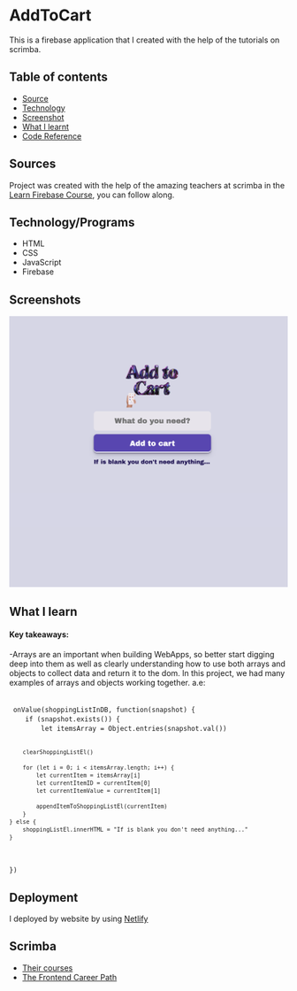 
# AddToCart

This is a firebase application that I created with the help of the tutorials on scrimba.


## Table of contents

 - [Source](/#Sources)
 - [Technology](/#Technology)
 - [Screenshot](/#Screenshot)
 - [What I learnt](/#WhatILearnt)
 - [Code Reference](/#codeReference)



## Sources
Project was created with the help of the amazing teachers at scrimba in the [Learn Firebase Course](https://scrimba.com/learn/firebase), you can follow along.

## Technology/Programs

- HTML
- CSS
- JavaScript
- Firebase 


## Screenshots

!["How will it look"](/assets/project-screenshot.png)


## What I learn

#### Key takeaways:
-Arrays are an important when building WebApps, so better start digging deep into them as well as clearly understanding how to use both arrays and objects to collect data and return it to the dom. In this project, we had many examples of arrays and objects working together. a.e:


<code>
 onValue(shoppingListInDB, function(snapshot) {
    if (snapshot.exists()) {
        let itemsArray = Object.entries(snapshot.val())
    
        clearShoppingListEl()
        
        for (let i = 0; i < itemsArray.length; i++) {
            let currentItem = itemsArray[i]
            let currentItemID = currentItem[0]
            let currentItemValue = currentItem[1]
            
            appendItemToShoppingListEl(currentItem)
        }    
    } else {
        shoppingListEl.innerHTML = "If is blank you don't need anything..."
    }
})
</code>

## Deployment
I deployed by website by using [Netlify](https://addtocart-app-bygenn.netlify.app/)

## Scrimba
- [Their courses](https://scrimba.com/allcourses)
- [The Frontend Career Path](https://scrimba.com/learn/frontend)

